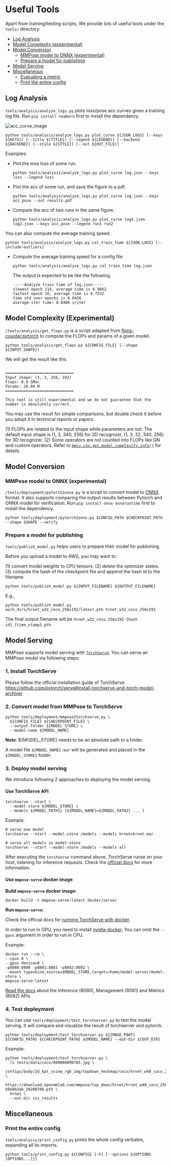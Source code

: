 # Useful Tools

Apart from training/testing scripts, We provide lots of useful tools under the `tools/` directory.

<!-- TOC -->

- [Log Analysis](#log-analysis)
- [Model Complexity (experimental)](#model-complexity-experimental)
- [Model Conversion](#model-conversion)
  - [MMPose model to ONNX (experimental)](#mmpose-model-to-onnx-experimental)
  - [Prepare a model for publishing](#prepare-a-model-for-publishing)
- [Model Serving](#model-serving)
- [Miscellaneous](#miscellaneous)
  - [Evaluating a metric](#evaluating-a-metric)
  - [Print the entire config](#print-the-entire-config)

<!-- TOC -->

## Log Analysis

`tools/analysis/analyze_logs.py` plots loss/pose acc curves given a training log file. Run `pip install seaborn` first to install the dependency.

![acc_curve_image](imgs/acc_curve.png)

```shell
python tools/analysis/analyze_logs.py plot_curve ${JSON_LOGS} [--keys ${KEYS}] [--title ${TITLE}] [--legend ${LEGEND}] [--backend ${BACKEND}] [--style ${STYLE}] [--out ${OUT_FILE}]
```

Examples:

- Plot the mse loss of some run.

  ```shell
  python tools/analysis/analyze_logs.py plot_curve log.json --keys loss --legend loss
  ```

- Plot the acc of some run, and save the figure to a pdf.

  ```shell
  python tools/analysis/analyze_logs.py plot_curve log.json --keys acc_pose --out results.pdf
  ```

- Compare the acc of two runs in the same figure.

  ```shell
  python tools/analysis/analyze_logs.py plot_curve log1.json log2.json --keys acc_pose --legend run1 run2
  ```

You can also compute the average training speed.

```shell
python tools/analysis/analyze_logs.py cal_train_time ${JSON_LOGS} [--include-outliers]
```

- Compute the average training speed for a config file

  ```shell
  python tools/analysis/analyze_logs.py cal_train_time log.json
  ```

  The output is expected to be like the following.

  ```text
  -----Analyze train time of log.json-----
  slowest epoch 114, average time is 0.9662
  fastest epoch 16, average time is 0.7532
  time std over epochs is 0.0426
  average iter time: 0.8406 s/iter
  ```

## Model Complexity (Experimental)

`/tools/analysis/get_flops.py` is a script adapted from [flops-counter.pytorch](https://github.com/sovrasov/flops-counter.pytorch) to compute the FLOPs and params of a given model.

```shell
python tools/analysis/get_flops.py ${CONFIG_FILE} [--shape ${INPUT_SHAPE}]
```

We will get the result like this

```text

==============================
Input shape: (1, 3, 256, 192)
Flops: 8.9 GMac
Params: 28.04 M
==============================
```

```{note}
This tool is still experimental and we do not guarantee that the number is absolutely correct.
```

You may use the result for simple comparisons, but double check it before you adopt it in technical reports or papers.

(1) FLOPs are related to the input shape while parameters are not. The default input shape is (1, 3, 340, 256) for 2D recognizer, (1, 3, 32, 340, 256) for 3D recognizer.
(2) Some operators are not counted into FLOPs like GN and custom operators. Refer to [`mmcv.cnn.get_model_complexity_info()`](https://github.com/open-mmlab/mmcv/blob/master/mmcv/cnn/utils/flops_counter.py) for details.

## Model Conversion

### MMPose model to ONNX (experimental)

`/tools/deployment/pytorch2onnx.py` is a script to convert model to [ONNX](https://github.com/onnx/onnx) format.
It also supports comparing the output results between Pytorch and ONNX model for verification.
Run `pip install onnx onnxruntime` first to install the dependency.

```shell
python tools/deployment/pytorch2onnx.py $CONFIG_PATH $CHECKPOINT_PATH --shape $SHAPE --verify
```

### Prepare a model for publishing

`tools/publish_model.py` helps users to prepare their model for publishing.

Before you upload a model to AWS, you may want to:

(1) convert model weights to CPU tensors.
(2) delete the optimizer states.
(3) compute the hash of the checkpoint file and append the hash id to the filename.

```shell
python tools/publish_model.py ${INPUT_FILENAME} ${OUTPUT_FILENAME}
```

E.g.,

```shell
python tools/publish_model.py work_dirs/hrnet_w32_coco_256x192/latest.pth hrnet_w32_coco_256x192
```

The final output filename will be `hrnet_w32_coco_256x192-{hash id}_{time_stamp}.pth`.

## Model Serving

MMPose supports model serving with [`TorchServe`](https://pytorch.org/serve/). You can serve an MMPose model via following steps:

### 1. Install TorchServe

Please follow the official installation guide of TorchServe: https://github.com/pytorch/serve#install-torchserve-and-torch-model-archiver

### 2. Convert model from MMPose to TorchServe

```shell
python tools/deployment/mmpose2torchserve.py \
  ${CONFIG_FILE} ${CHECKPOINT_FILE} \
  --output-folder ${MODEL_STORE} \
  --model-name ${MODEL_NAME}
```

**Note**: ${MODEL_STORE} needs to be an absolute path to a folder.

A model file `${MODEL_NAME}.mar` will be generated and placed in the `${MODEL_STORE}` folder.

### 3. Deploy model serving

We introduce following 2 approaches to deploying the model serving.

#### Use TorchServe API

```shell
torchserve --start \
  --model-store ${MODEL_STORE} \
  --models ${MODEL_PATH1} [${MODEL_NAME}=${MODEL_PATH2} ... ]
```

Example:

```shell
# serve one model
torchserve --start --model-store /models --models hrnet=hrnet.mar

# serve all models in model-store
torchserve --start --model-store /models --models all
```

After executing the `torchserve` command above, TorchServe runse on your host, listening for inference requests. Check the [official docs](https://github.com/pytorch/serve/blob/master/docs/server.md) for more information.

#### Use `mmpose-serve` docker image

**Build `mmpose-serve` docker image:**

```shell
docker build -t mmpose-serve:latest docker/serve/
```

**Run `mmpose-serve`:**

Check the official docs for [running TorchServe with docker](https://github.com/pytorch/serve/blob/master/docker/README.md#running-torchserve-in-a-production-docker-environment).

In order to run in GPU, you need to install [nvidia-docker](https://docs.nvidia.com/datacenter/cloud-native/container-toolkit/install-guide.html). You can omit the `--gpus` argument in order to run in CPU.

Example:

```shell
docker run --rm \
--cpus 8 \
--gpus device=0 \
-p8080:8080 -p8081:8081 -p8082:8082 \
--mount type=bind,source=$MODEL_STORE,target=/home/model-server/model-store \
mmpose-serve:latest
```

[Read the docs](https://github.com/pytorch/serve/blob/072f5d088cce9bb64b2a18af065886c9b01b317b/docs/rest_api.md/) about the Inference (8080), Management (8081) and Metrics (8082) APis

### 4. Test deployment

You can use `tools/deployment/test_torchserver.py` to test the model serving. It will compare and visualize the result of torchserver and pytorch.

```shell
python tools/deployment/test_torchserver.py ${IMAGE_PAHT} ${CONFIG_PATH} ${CHECKPOINT_PATH} ${MODEL_NAME} --out-dir ${OUT_DIR}
```

Example:

```shell
python tools/deployment/test_torchserver.py \
  ls tests/data/coco/000000000785.jpg \
  configs/body/2d_kpt_sview_rgb_img/topdown_heatmap/coco/hrnet_w48_coco_256x192.py \
  https://download.openmmlab.com/mmpose/top_down/hrnet/hrnet_w48_coco_256x192-b9e0b3ab_20200708.pth \
  hrnet \
  --out-dir vis_results
```

## Miscellaneous

### Print the entire config

`tools/analysis/print_config.py` prints the whole config verbatim, expanding all its imports.

```shell
python tools/print_config.py ${CONFIG} [-h] [--options ${OPTIONS [OPTIONS...]}]
```
